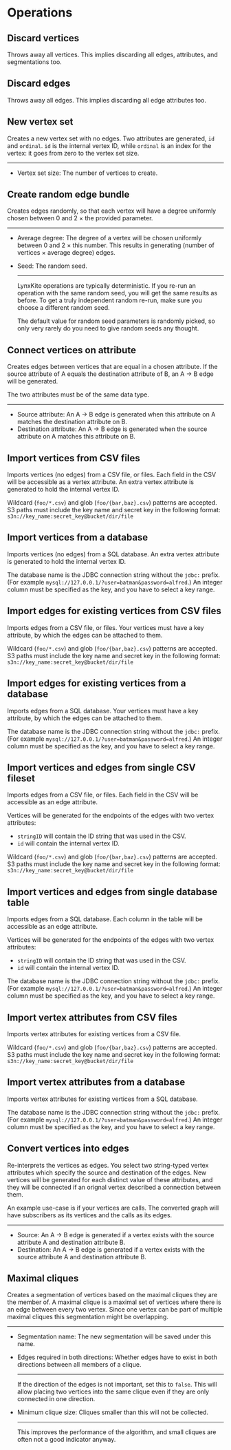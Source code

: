 # Operations

## Discard vertices

Throws away all vertices. This implies discarding all edges, attributes, and segmentations too.

## Discard edges

Throws away all edges. This implies discarding all edge attributes too.

## New vertex set

Creates a new vertex set with no edges. Two attributes are generated, `id` and `ordinal`. `id`
is the internal vertex ID, while `ordinal` is an index for the vertex: it goes from zero to the
vertex set size.

---
 - <span class="param" name="size">Vertex set size</span>: The number of vertices to create.

## Create random edge bundle

Creates edges randomly, so that each vertex will have a degree uniformly chosen between 0 and 2 ×
the provided parameter.

---
 - <span class="param" name="degree">Average degree</span>: The degree of a vertex will be chosen
   uniformly between 0 and 2 × this number. This results in generating (number of vertices ×
   average degree) edges.
 - <span class="param" name="seed">Seed</span>: The random seed.

   ---
   LynxKite operations are typically deterministic. If you re-run an operation with the same random
   seed, you will get the same results as before. To get a truly independent random re-run, make
   sure you choose a different random seed.

   The default value for random seed parameters is randomly picked, so only very rarely do you need
   to give random seeds any thought.

## Connect vertices on attribute

Creates edges between vertices that are equal in a chosen attribute. If the source attribute of A
equals the destination attribute of B, an A&nbsp;&rarr;&nbsp;B edge will be generated.

The two attributes must be of the same data type.

---
 - <span class="param" name="fromAttr">Source attribute</span>: An A&nbsp;&rarr;&nbsp;B edge is
   generated when this attribute on A matches the destination attribute on B.
 - <span class="param" name="toAttr">Destination attribute</span>: An A&nbsp;&rarr;&nbsp;B edge is
   generated when the source attribute on A matches this attribute on B.

## Import vertices from CSV files

Imports vertices (no edges) from a CSV file, or files.
Each field in the CSV will be accessible as a vertex attribute.
An extra vertex attribute is generated to hold the internal vertex ID.

Wildcard (`foo/*.csv`) and glob (`foo/{bar,baz}.csv`) patterns are accepted.
S3 paths must include the key name and secret key in the following format:
`s3n://key_name:secret_key@bucket/dir/file`

## Import vertices from a database

Imports vertices (no edges) from a SQL database.
An extra vertex attribute is generated to hold the internal vertex ID.

The database name is the JDBC connection string without the `jdbc:` prefix.
(For example `mysql://127.0.0.1/?user=batman&password=alfred`.)
An integer column must be specified as the key, and you have to select a key range.

## Import edges for existing vertices from CSV files

Imports edges from a CSV file, or files. Your vertices must have a key attribute, by which
the edges can be attached to them.

Wildcard (`foo/*.csv`) and glob (`foo/{bar,baz}.csv`) patterns are accepted.
S3 paths must include the key name and secret key in the following format:
`s3n://key_name:secret_key@bucket/dir/file`

## Import edges for existing vertices from a database

Imports edges from a SQL database. Your vertices must have a key attribute, by which
the edges can be attached to them.

The database name is the JDBC connection string without the `jdbc:` prefix.
(For example `mysql://127.0.0.1/?user=batman&password=alfred`.)
An integer column must be specified as the key, and you have to select a key range.

## Import vertices and edges from single CSV fileset

Imports edges from a CSV file, or files. Each field in the CSV will be accessible as an edge
attribute.

Vertices will be generated for the endpoints of the edges with two vertex attributes:
 - `stringID` will contain the ID string that was used in the CSV.
 - `id` will contain the internal vertex ID.

Wildcard (`foo/*.csv`) and glob (`foo/{bar,baz}.csv`) patterns are accepted.
S3 paths must include the key name and secret key in the following format:
`s3n://key_name:secret_key@bucket/dir/file`

## Import vertices and edges from single database table

Imports edges from a SQL database. Each column in the table will be accessible as an edge
attribute.

Vertices will be generated for the endpoints of the edges with two vertex attributes:
 - `stringID` will contain the ID string that was used in the CSV.
 - `id` will contain the internal vertex ID.

The database name is the JDBC connection string without the `jdbc:` prefix.
(For example `mysql://127.0.0.1/?user=batman&password=alfred`.)
An integer column must be specified as the key, and you have to select a key range.

## Import vertex attributes from CSV files

Imports vertex attributes for existing vertices from a CSV file.

Wildcard (`foo/*.csv`) and glob (`foo/{bar,baz}.csv`) patterns are accepted.
S3 paths must include the key name and secret key in the following format:
`s3n://key_name:secret_key@bucket/dir/file`

## Import vertex attributes from a database

Imports vertex attributes for existing vertices from a SQL database.

The database name is the JDBC connection string without the `jdbc:` prefix.
(For example `mysql://127.0.0.1/?user=batman&password=alfred`.)
An integer column must be specified as the key, and you have to select a key range.

## Convert vertices into edges

Re-interprets the vertices as edges. You select two string-typed vertex attributes
which specify the source and destination of the edges. New vertices will be generated for each
distinct value of these attributes, and they will be connected if an orignal vertex described
a connection between them.

An example use-case is if your vertices are calls. The converted graph will have subscribers as
its vertices and the calls as its edges.

---
 - <span class="param" name="src">Source</span>: An A&nbsp;&rarr;&nbsp;B edge is
   generated if a vertex exists with the source attribute A and destination attribute B.
 - <span class="param" name="dst">Destination</span>: An A&nbsp;&rarr;&nbsp;B edge is
   generated if a vertex exists with the source attribute A and destination attribute B.

## Maximal cliques

Creates a segmentation of vertices based on the maximal cliques they are the member of.
A maximal clique is a maximal set of vertices where there is an edge between every two vertex.
Since one vertex can be part of multiple maximal cliques this segmentation might be overlapping.

---
 - <span class="param" name="name">Segmentation name</span>: The new segmentation will be saved
   under this name.
 - <span class="param" name="bothdir">Edges required in both directions</span>: Whether edges have
   to exist in both directions between all members of a clique.

   ---
   If the direction of the edges is not important, set this to `false`. This will allow placing two
   vertices into the same clique even if they are only connected in one direction.
 - <span class="param" name="min">Minimum clique size</span>: Cliques smaller than this will not be
   collected.

   ---
   This improves the performance of the algorithm, and small cliques are often not a good indicator
   anyway.
